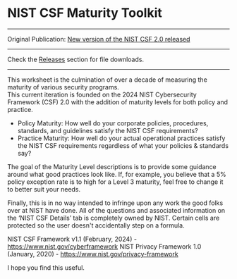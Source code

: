 # NIST CSF Maturity Toolkit
****************************
Original Publication: [New version of the NIST CSF 2.0 released](https://johnmasserini.com/2024/03/04/updated-nist-csf-tool-released/)
****************************
Check the [Releases](https://github.com/SentiConSecurity/NIST_CSF_Tool/releases) section for file downloads.
****************************

This worksheet is the culmination of over a decade of measuring the maturity of various security programs.  
This current iteration is founded on the 2024 NIST Cybersecurity Framework (CSF) 2.0 with the addition of maturity levels for both policy and practice.

* Policy Maturity: How well do your corporate policies, procedures, standards, and guidelines satisfy the NIST CSF requirements?
* Practice Maturity: How well do your actual operational practices satisfy the NIST CSF requirements regardless of what your policies & standards say?

The goal of the Maturity Level descriptions is to provide some guidance around what good practices look like.  If, for example, you believe that a 5% policy exception rate is to high for a Level 3 maturity, feel free to change it to better suit your needs. 

Finally, this is in no way intended to infringe upon any work the good folks over at NIST have done.  All of the questions and associated information on the ‘NIST CSF Details’ tab is completely owned by NIST. Certain cells are protected so the user doesn't accidentally step on a formula.  

NIST CSF Framework v1.1 (February, 2024) - https://www.nist.gov/cyberframework
NIST Privacy Framework 1.0 (January, 2020) - https://www.nist.gov/privacy-framework

I hope you find this useful.
